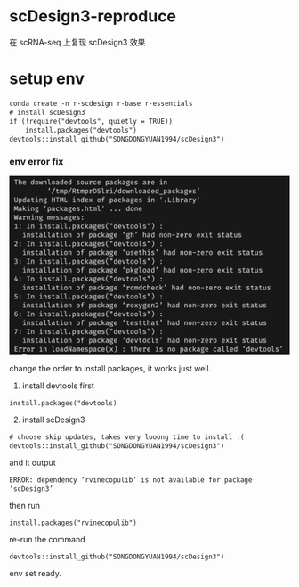 # scDesign3-reproduce
在 scRNA-seq 上复现 scDesign3 效果
# setup env

```
conda create -n r-scdesign r-base r-essentials
# install scDesign3
if (!require("devtools", quietly = TRUE))
    install.packages("devtools")
devtools::install_github("SONGDONGYUAN1994/scDesign3")
```

### env error fix
![error](./env_errors.png)

change the order to install packages, it works just well.

1. install devtools first
```
install.packages("devtools)
```

2. install scDesign3

```
# choose skip updates, takes very looong time to install :(
devtools::install_github("SONGDONGYUAN1994/scDesign3")
```

and it output 
```
ERROR: dependency ‘rvinecopulib’ is not available for package ‘scDesign3’
```
then run

```
install.packages("rvinecopulib")
```

re-run the command
```
devtools::install_github("SONGDONGYUAN1994/scDesign3")
```

env set ready.